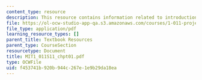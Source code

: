 ```yaml
---
content_type: resource
description: This resource contains information related to introduction.
file: https://ol-ocw-studio-app-qa.s3.amazonaws.com/courses/1-011-project-evaluation-spring-2011/f453741b920b944c267e1e9b29da18ea_MIT1_011S11_chpt01.pdf
file_type: application/pdf
learning_resource_types: []
parent_title: Textbook Resources
parent_type: CourseSection
resourcetype: Document
title: MIT1_011S11_chpt01.pdf
type: OCWFile
uid: f453741b-920b-944c-267e-1e9b29da18ea
---
```

